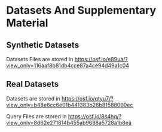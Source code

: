 # Datasets And Supplementary Material

## Synthetic Datasets

Datasets Files are stored in https://osf.io/e89ua/?view_only=116aaf8b81db4cce87a4ce94d49a1c04

## Real Datasets

Datasets are stored in https://osf.io/qtyu7/?view_only=b48e6cc6e01b441383b26b81588090ec

Query Files are stored in https://osf.io/8s4hq/?view_only=8d62e271814b455ab9688a5728a1b8ea


